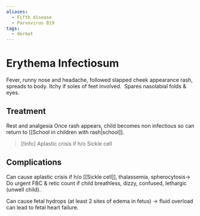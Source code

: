 ```yaml
---
aliases:
  - Fifth disease
  - Parvovirus B19
tags:
  - dermat
---
```

# Erythema Infectiosum
Fever, runny nose and headache, followed slapped cheek appearance rash, spreads to body. Itchy if soles of feet involved.  Spares nasolabial folds & eyes. 
## Treatment
Rest and analgesia
Once rash appears, child becomes non infectious so can return to [[School in children with rash|school]].

>[!info]
>Aplastic crisis if h/o Sickle cell

## Complications
Can cause aplastic crisis if h/o [[Sickle cell]], thalassemia, spherocytosis-> Do urgent FBC & retic count if child breathless, dizzy, confused, lethargic (unwell child).

Can cause fetal hydrops (at least 2 sites of edema in fetus) -> fluid overload can lead to fetal heart failure.